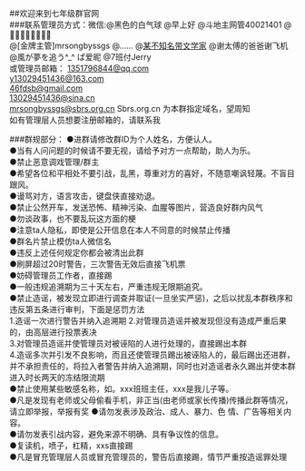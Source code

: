 ##欢迎来到七年级群官网                                                                                                                                                             
###联系管理员方式：微信:@黑色的白气球                 @早上好
                       @斗地主网管40021401          @🌝🌚🌝🌚🌚🌝🌚🌝    
                       @[金牌主管]mrsongbyssgs      @……
                       @[某不知名带文学家](^～^)     @谢太傅的爸爸谢飞机
                       @風が夢を追う^_^ ぱ爱昵       @7班付Jerry                                                                                                                   
                      或管理员邮箱： 1351796844@qq.com                                                                                                                             
                       y13029451436@163.com                                                                                                                                     
                       46fdsb@gmail.com                                                                                                                                       
                       13029451436@sina.cn                                                                                                                                       
                       mrsongbyssgs@sbrs.org.cn
                       Sbrs.org.cn 为本群指定域名，望周知                                                                                                                         
                       如有管理层人员想要注册邮箱的，请联系我                                                                                                                       
                    

###群规部分：
 ●进群请修改群ID为个人姓名，方便认人。                                                                                                                                             
 ●当有人问问题的时候请不要无视，请给予对方一点帮助，助人为乐。                                                                                                                         
 ●禁止恶意调戏管理/群主                                                                                                                                                           
 ●希望各位和平相处不要引战，乱黑，尊重对方的喜好，不随意嘲讽轻蔑。不盲目跟风。                                                                                                         
 ●谩骂对方，语言攻击，键盘侠直接劝退。                                                                                                                                              
 ●禁止公然开车，发送恐怖、精神污染、血腥等图片，营造良好群内风气                                                                                                                       
 ●勿谈政事，也不要乱玩这方面的梗                                                                                                                                                   
 ●注意ta人隐私，即使是公开信息在本人不同意的时候禁止传播                                                                                                                             
 ●群名片禁止模仿ta人微信名                                                                                                                                                         
 ●违反上述任何规定你都会被清出此群                                                                                                                                                 
 ●刷屏超过20时警告，三次警告无效后直接飞机票                                                                                                                                         
 ●妨碍管理员工作者，直接踢                                                                                                                                                         
 ●一般违规追溯期为三十天左右，严重违规无限期追究。                                                                                                                                   
 ●禁止造谣，被发现立即进行调查并取证(一旦坐实严惩)，之后以扰乱本群秩序和违反第五条进行审判，下面是惩罚方法                                                                                 
 1.造谣一次进行警告并纳入追溯期
 2.对管理员造谣并被发现但没有造成严重后果的，由高层进行投票表决                                                                                                                       
 3.对管理员造谣并使管理员对被诬陷的人进行处理的，直接踢出本群                                                                                                                        
 4.造谣多次并引发不良影响，而且还使管理员踢出被诬陷人的，最后踢出还进群，并不承担责任的，将拉入者警告并纳入追溯期，同时也对造谣者永久踢出并使本群进入时长两天的冻结限流期                       
 ●禁止使用某些敏感名称，如。xxx班班主任，xxx是我儿子等。                                                                                                                             
 ●凡是发现有老师或父母偷看手机，非正当(由老师或家长传播)传播此群等情况，请立即举报，举报有奖
 ●请勿发表涉及政治、成人、暴力、色 情、广告等相关内容。                                                                                                                               
 ●请勿发表引战内容，避免来源不明确、具有争议性的信息。                                                                                                                               
 ●复读机，喷子，杠精，xxs直接踢                                                                                                                                                     
 ●凡是冒充管理层人员或冒充管理员的，警告后直接踢，情节严重按造谣罪处理                                                                                                                 
